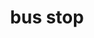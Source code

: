---
layout: travel&places
title: bus stop
emoji: bus_stop
permalink: 🚏.html
image: assets/img/3moji/bus_stop.png
---